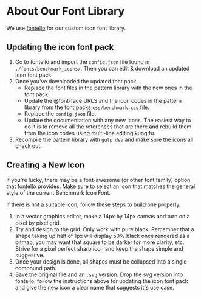 # About Our Font Library
We use [fontello](http://fontello.com/) for our custom icon font library. 

## Updating the icon font pack
1. Go to fontello and import the `config.json` file found in `./fonts/benchmark_icons/`. Then you can edit & download an updated icon font pack.
2. Once you've downloaded the updated font pack...
	- Replace the font files in the pattern library with the new ones in the font pack.
	- Update the @font-face URLS and the icon codes in the pattern library from the font packs `css/benchmark.css` file.
	- Replace the `config.json` file.
	- Update the documentation with any new icons. The easiest way to do it is to remove all the references that are there and rebuild them from the icon codes using multi-line editing kung fu.
3. Recompile the pattern library with `gulp dev` and make sure the icons all check out.

## Creating a New Icon
If you're lucky, there may be a font-awesome (or other font family) option that fontello provides. Make sure to select an icon that matches the general style of the current Benchmark Icon Font.

If there is not a suitable icon, follow these steps to build one properly.
1. In a vector graphics editor, make a 14px by 14px canvas and turn on a pixel by pixel grid.
2. Try and design to the grid. Only work with pure black. Remember that a shape taking up half of 1px will display 50% black once rendered as a bitmap, you may want that square to be darker for more clarity, etc. Strive for a pixel perfect sharp icon and keep the shape simple and suggestive.
3. Once your design is done, all shapes must be collapsed into a single compound path.
4. Save the original file and an `.svg` version. Drop the svg version into fontello, follow the instructions above for updating the icon font pack and give the new icon a clear name that suggests it's use case.